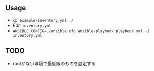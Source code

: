 
## Usage

- `cp example/inventory.yml ./`
- Edit `inventory.yml`
- `ANSIBLE_CONFIG=./ansible.cfg ansible-playbook playbook.yml -i inventory.yml`

## TODO

- rootがない環境で最低限のものを設定する

